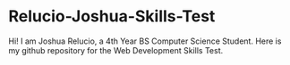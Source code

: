 # Relucio-Joshua-Skills-Test
Hi! I am Joshua Relucio, a 4th Year BS Computer Science Student. Here is my github repository for the Web Development Skills Test. 
